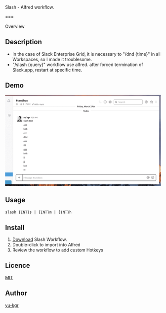 Slash - Alfred workflow.

===

Overview

## Description

- In the case of Slack Enterprise Grid, it is necessary to "/dnd {time}" in all Workspaces, so I made it troublesome.
- "/slash {query}" workflow use alfred. after forced termination of Slack.app, restart at specific time.

## Demo

![demo](demo.gif)

## Usage

`slash {INT}s | {INT}m | {INT}h`

## Install

1. [Download](https://raw.github.com/yu-kgr/alfred-slash-workflow/master/Slash.alfredworkflow) Slash Workflow.
2. Double-click to import into Alfred
3. Review the workflow to add custom Hotkeys

## Licence

[MIT](https://github.com/tcnksm/tool/blob/master/LICENCE)

## Author

[yu-kgr](https://github.com/yu-kgr)
